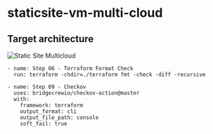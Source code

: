 # staticsite-vm-multi-cloud

## Target architecture

![Static Site Multicloud](/images/staticsite-vm.png)





    - name: Step 06 - Terraform Format Check
      run: terraform -chdir=./terraform fmt -check -diff -recursive

    - name: Step 09 - Checkov
      uses: bridgecrewio/checkov-action@master
      with:
        framework: terraform
        output_format: cli
        output_file_path: console
        soft_fail: true